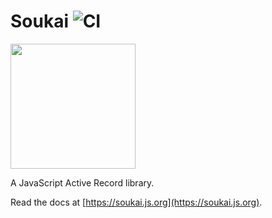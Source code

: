 # Soukai ![CI](https://github.com/NoelDeMartin/soukai/actions/workflows/ci.yml/badge.svg)

<img src="http://soukai.js.org/img/logo.svg" alt="" width="200">

A JavaScript Active Record library.

Read the docs at [https://soukai.js.org](https://soukai.js.org).
